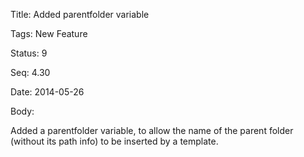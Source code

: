 Title:  Added parentfolder variable

Tags:   New Feature

Status: 9

Seq:    4.30

Date:   2014-05-26

Body:

Added a parentfolder variable, to allow the name of the parent folder (without its path info) to be inserted by a template.
